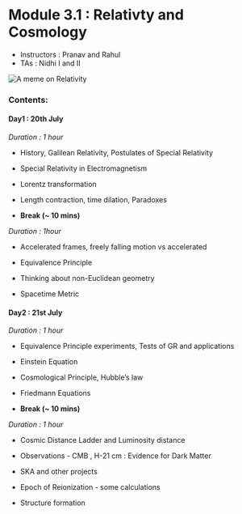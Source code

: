 # Module 3.1 : Relativty and Cosmology

 - Instructors : Pranav and Rahul
 - TAs : Nidhi I and II

![A meme on Relativity](https://www.explainxkcd.com/wiki/images/2/21/relativity.png)

 ### Contents:

#### Day1 : 20th July
 *Duration : 1 hour*
 
 * History, Galilean Relativity, Postulates of Special Relativity
 * Special Relativity in Electromagnetism
 * Lorentz transformation
 * Length contraction, time dilation, Paradoxes

 * **Break (~ 10 mins)**

*Duration : 1hour*

 * Accelerated frames, freely falling motion vs accelerated 
 
 * Equivalence Principle
 
 * Thinking about non-Euclidean geometry
 * Spacetime Metric

 
#### Day2 : 21st July
*Duration : 1 hour*

 * Equivalence Principle experiments, Tests of GR and applications
 * Einstein Equation
 * Cosmological Principle, Hubble’s law
 * Friedmann Equations

* **Break (~ 10 mins)**

*Duration : 1 hour*

* Cosmic Distance Ladder and Luminosity distance

* Observations - CMB , H-21 cm : Evidence for Dark Matter
* SKA and other projects
* Epoch of Reionization - some calculations
* Structure formation 
